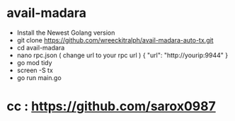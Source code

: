 # avail-madara

- Install the Newest Golang version 
- git clone https://github.com/wreeckitralph/avail-madara-auto-tx.git
- cd avail-madara
- nano rpc.json ( change url to your rpc url )
  {
      "url": "http://yourip:9944"
  }
- go mod tidy
- screen -S tx
- go run main.go


# cc : https://github.com/sarox0987
